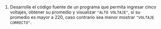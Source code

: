 1. Desarrolle el código fuente de un programa que permita ingresar cinco voltajes, obtener su promedio y visualizar `"ALTO VOLTAJE"`, si su promedio es mayor a 220, caso contrario sea menor mostrar `"VOLTAJE CORRECTO"`.